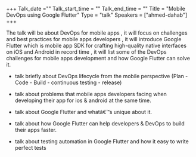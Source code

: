 +++ Talk_date =""  Talk_start_time = ""  Talk_end_time = "" Title = "Mobile DevOps using Google Flutter" Type = "talk" Speakers = ["ahmed-dahab"] +++

The talk will be about DevOps for mobile apps , it will focus on challenges and best practices for mobile apps developers , it will introduce Google Flutter which is mobile app SDK for crafting high-quality native interfaces on iOS and Android in record time , it will list some of the DevOps challenges for mobile  apps development and how Google Flutter can solve it.

-  talk briefly about DevOps lifecycle from the mobile perspective (Plan - Code - Build - continuous testing - release)

-  talk about problems that mobile apps developers facing when developing their app for ios & android at the same time.

-  talk about Google Flutter and whatâ€™s unique about it.

-  talk about how Google Flutter can help developers  & DevOps to build their apps faster.

-  talk about testing automation in Google Flutter and how it easy to write perfect tests